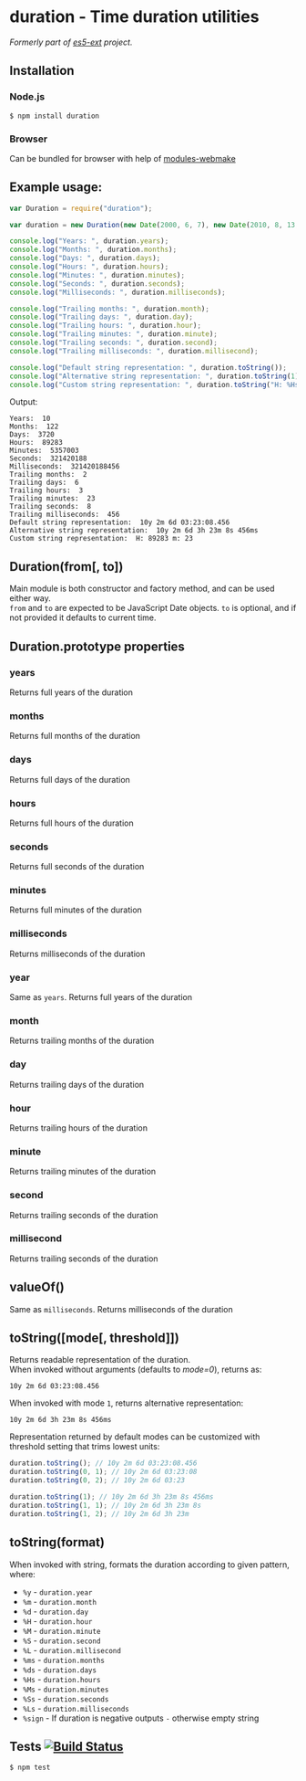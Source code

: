 # duration - Time duration utilities

_Formerly part of [es5-ext](https://github.com/medikoo/es5-ext) project._

## Installation

### Node.js

    $ npm install duration

### Browser

Can be bundled for browser with help of [modules-webmake](https://github.com/medikoo/modules-webmake)

## Example usage:

```javascript
var Duration = require("duration");

var duration = new Duration(new Date(2000, 6, 7), new Date(2010, 8, 13, 3, 23, 8, 456));

console.log("Years: ", duration.years);
console.log("Months: ", duration.months);
console.log("Days: ", duration.days);
console.log("Hours: ", duration.hours);
console.log("Minutes: ", duration.minutes);
console.log("Seconds: ", duration.seconds);
console.log("Milliseconds: ", duration.milliseconds);

console.log("Trailing months: ", duration.month);
console.log("Trailing days: ", duration.day);
console.log("Trailing hours: ", duration.hour);
console.log("Trailing minutes: ", duration.minute);
console.log("Trailing seconds: ", duration.second);
console.log("Trailing milliseconds: ", duration.millisecond);

console.log("Default string representation: ", duration.toString());
console.log("Alternative string representation: ", duration.toString(1));
console.log("Custom string representation: ", duration.toString("H: %Hs m: %M"));
```

Output:

```
Years:  10
Months:  122
Days:  3720
Hours:  89283
Minutes:  5357003
Seconds:  321420188
Milliseconds:  321420188456
Trailing months:  2
Trailing days:  6
Trailing hours:  3
Trailing minutes:  23
Trailing seconds:  8
Trailing milliseconds:  456
Default string representation:  10y 2m 6d 03:23:08.456
Alternative string representation:  10y 2m 6d 3h 23m 8s 456ms
Custom string representation:  H: 89283 m: 23
```

## Duration(from[, to])

Main module is both constructor and factory method, and can be used either way.  
`from` and `to` are expected to be JavaScript Date objects. `to` is optional, and if not provided it defaults to current time.

## Duration.prototype properties

### years

Returns full years of the duration

### months

Returns full months of the duration

### days

Returns full days of the duration

### hours

Returns full hours of the duration

### seconds

Returns full seconds of the duration

### minutes

Returns full minutes of the duration

### milliseconds

Returns milliseconds of the duration

### year

Same as `years`. Returns full years of the duration

### month

Returns trailing months of the duration

### day

Returns trailing days of the duration

### hour

Returns trailing hours of the duration

### minute

Returns trailing minutes of the duration

### second

Returns trailing seconds of the duration

### millisecond

Returns trailing seconds of the duration

## valueOf()

Same as `milliseconds`. Returns milliseconds of the duration

## toString([mode[, threshold]])

Returns readable representation of the duration.  
When invoked without arguments (defaults to _mode=0_), returns as:

    10y 2m 6d 03:23:08.456

When invoked with mode `1`, returns alternative representation:

    10y 2m 6d 3h 23m 8s 456ms

Representation returned by default modes can be customized with threshold setting that trims lowest units:

```javascript
duration.toString(); // 10y 2m 6d 03:23:08.456
duration.toString(0, 1); // 10y 2m 6d 03:23:08
duration.toString(0, 2); // 10y 2m 6d 03:23

duration.toString(1); // 10y 2m 6d 3h 23m 8s 456ms
duration.toString(1, 1); // 10y 2m 6d 3h 23m 8s
duration.toString(1, 2); // 10y 2m 6d 3h 23m
```

## toString(format)

When invoked with string, formats the duration according to given pattern, where:

-   `%y` - `duration.year`
-   `%m` - `duration.month`
-   `%d` - `duration.day`
-   `%H` - `duration.hour`
-   `%M` - `duration.minute`
-   `%S` - `duration.second`
-   `%L` - `duration.millisecond`
-   `%ms` - `duration.months`
-   `%ds` - `duration.days`
-   `%Hs` - `duration.hours`
-   `%Ms` - `duration.minutes`
-   `%Ss` - `duration.seconds`
-   `%Ls` - `duration.milliseconds`
-   `%sign` - If duration is negative outputs `-` otherwise empty string

## Tests [![Build Status](https://secure.travis-ci.org/medikoo/duration.png?branch=master)](https://secure.travis-ci.org/medikoo/es5-ext)

    $ npm test
